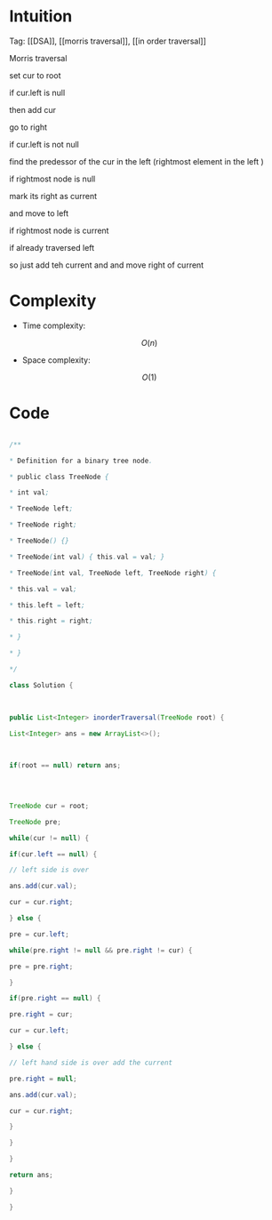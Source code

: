 # Intuition

<!-- Describe your first thoughts on how to solve this problem. -->

Tag: [[DSA]], [[morris traversal]], [[in order traversal]]  

Morris traversal

set cur to root

if cur.left is null

then add cur

go to right

  

if cur.left is not null

  

find the predessor of the cur in the left (rightmost element in the left )

if rightmost node is null

mark its right as current

and move to left

if rightmost node is current

if already traversed left

so just add teh current and and move right of current

  
  
  

# Complexity

- Time complexity:

<!-- Add your time complexity here, e.g. $$O(n)$$ -->

$$O(n)$$

- Space complexity:

<!-- Add your space complexity here, e.g. $$O(n)$$ -->

$$O(1)$$

  

# Code

```java []

/**

* Definition for a binary tree node.

* public class TreeNode {

* int val;

* TreeNode left;

* TreeNode right;

* TreeNode() {}

* TreeNode(int val) { this.val = val; }

* TreeNode(int val, TreeNode left, TreeNode right) {

* this.val = val;

* this.left = left;

* this.right = right;

* }

* }

*/

class Solution {

  

public List<Integer> inorderTraversal(TreeNode root) {

List<Integer> ans = new ArrayList<>();

  

if(root == null) return ans;

  
  

TreeNode cur = root;

TreeNode pre;

while(cur != null) {

if(cur.left == null) {

// left side is over

ans.add(cur.val);

cur = cur.right;

} else {

pre = cur.left;

while(pre.right != null && pre.right != cur) {

pre = pre.right;

}

if(pre.right == null) {

pre.right = cur;

cur = cur.left;

} else {

// left hand side is over add the current

pre.right = null;

ans.add(cur.val);

cur = cur.right;

}

}

}

return ans;

}

}

```